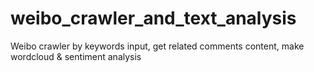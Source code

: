 # weibo_crawler_and_text_analysis
Weibo crawler by keywords input, get related comments content, make wordcloud &amp; sentiment analysis

